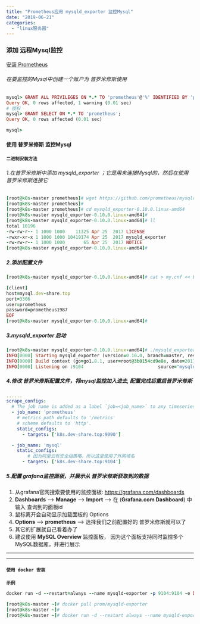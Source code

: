 ```yaml
---
title: "Prometheus应用 mysqld_exporter 监控Mysql"
date: "2019-06-21"
categories: 
  - "linux服务器"
---
```


### 添加 远程Mysql监控

[安装 Prometheus](%E4%BD%BF%E7%94%A8-docker-compose-%E5%AE%89%E8%A3%85-prometheusalertmanagergrafana")

###### 在要监控的Mysql中创建一个账户为 普罗米修斯使用

```ruby
mysql> GRANT ALL PRIVILEGES ON *.* TO 'prometheus'@'%' IDENTIFIED BY 'prometheus1987' WITH GRANT OPTION;
Query OK, 0 rows affected, 1 warning (0.01 sec)
# 授权
mysql> GRANT SELECT ON *.* TO 'prometheus';
Query OK, 0 rows affected (0.01 sec)

mysql>
```

#### 使用 普罗米修斯 监控Mysql

#### `二进制安装方法`

###### 1.在普罗米修斯中添加 mysqld\_exporter ；它是用来连接Mysql的，然后在使用 普罗米修斯连接它

```ruby
[root@k8s-master prometheus]# wget https://github.com/prometheus/mysqld_exporter/releases/download/v0.10.0/mysqld_exporter-0.10.0.linux-amd64.tar.gz
[root@k8s-master prometheus]#
[root@k8s-master prometheus]# cd mysqld_exporter-0.10.0.linux-amd64
[root@k8s-master mysqld_exporter-0.10.0.linux-amd64]#
[root@k8s-master mysqld_exporter-0.10.0.linux-amd64]# ll
total 10196
-rw-rw-r-- 1 1000 1000    11325 Apr 25  2017 LICENSE
-rwxr-xr-x 1 1000 1000 10419174 Apr 25  2017 mysqld_exporter
-rw-rw-r-- 1 1000 1000       65 Apr 25  2017 NOTICE
[root@k8s-master mysqld_exporter-0.10.0.linux-amd64]#
```

##### 2.添加配置文件

```ruby
[root@k8s-master mysqld_exporter-0.10.0.linux-amd64]# cat > my.cnf << EOF

[client]
host=mysql.dev-share.top
port=3306
user=prometheus
password=prometheus1987
EOF
[root@k8s-master mysqld_exporter-0.10.0.linux-amd64]#
```

##### 3.mysqld\_exporter 启动

```ruby
[root@k8s-master mysqld_exporter-0.10.0.linux-amd64]# ./mysqld_exporter -config.my-cnf ./my.cnf
INFO[0000] Starting mysqld_exporter (version=0.10.0, branch=master, revision=80680068f15474f87847c8ee8f18a2939a26196a)  source="mysqld_exporter.go:460"
INFO[0000] Build context (go=go1.8.1, user=root@3b0154cd9e8e, date=20170425-11:24:12)  source="mysqld_exporter.go:461"
INFO[0000] Listening on :9104                            source="mysqld_exporter.go:479"
```

##### 4.修改 普罗米修斯配置文件，将mysql监控加入进去, 配置完成后重启普罗米修斯

```yaml
......
scrape_configs:
  # The job name is added as a label `job=<job_name>` to any timeseries scraped from this config.
  - job_name: 'prometheus'
    # metrics_path defaults to '/metrics'
    # scheme defaults to 'http'.
    static_configs:
      - targets: ['k8s.dev-share.top:9090']

  - job_name: 'mysql'
    static_configs:
        # 因为阿里云有安全组策略，所以这里使用了外网域名
      - targets: ['k8s.dev-share.top:9104']
```

##### 5.配置 grafana监控面板，并展示从 普罗米修斯获取到的数据

1. 从grafana官网搜索要使用的监控面板: https://grafana.com/dashboards
2. **Dashboards** --> **Manage** --> **Import** --> 在 (**Grafana.com Dashboard**) 中输入 查询到的面板id
3. 鼠标离开会自动显示加载面板的 Options
4. **Options** --> **prometheus** --> 选择我们之前配置好的 普罗米修斯就可以了
5. 其它的扩展就自己看着办了
6. 建议使用 **MySQL Overview** 监控面板， 因为这个面板支持同时监控多个MySQL数据库，并进行展示

* * *

* * *

#### `使用 docker 安装`

**`示例`**

```ruby
docker run -d --restart=always --name mysqld-exporter -p 9104:9104 -e DATA_SOURCE_NAME="user:password@(hostname:port)/database" prom/mysqld-exporter
```

```ruby
[root@k8s-master ~]# docker pull prom/mysqld-exporter
[root@k8s-master ~]#
[root@k8s-master ~]# docker run -d --restart always --name mysqld-exporter -p 9104:9104 -e DATA_SOURCE_NAME="prometheus:prometheus1987@(mysql.dev-share.top:3306)/resource_manage" prom/mysqld-exporter
```
